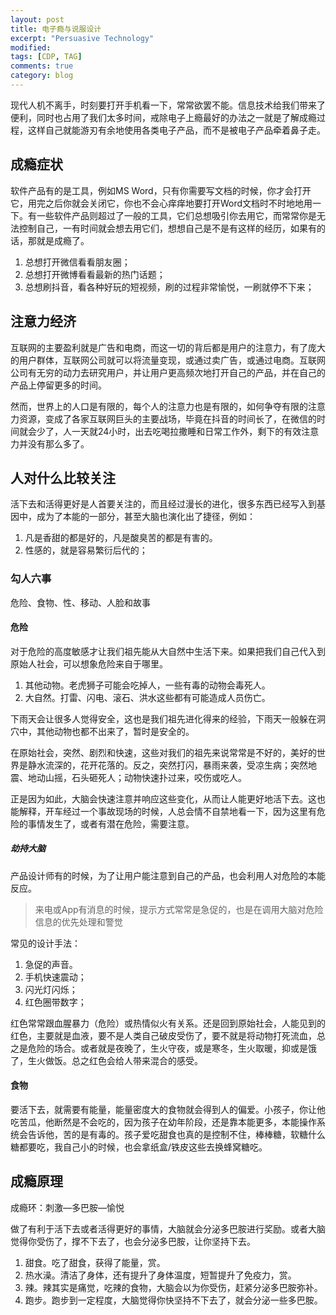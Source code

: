 ```yaml
---
layout: post
title: 电子瘾与说服设计
excerpt: "Persuasive Technology"
modified: 
tags: [CDP, TAG]
comments: true
category: blog
---
```



现代人机不离手，时刻要打开手机看一下，常常欲罢不能。信息技术给我们带来了便利，同时也占用了我们太多时间，戒除电子上瘾最好的办法之一就是了解成瘾过程，这样自己就能游刃有余地使用各类电子产品，而不是被电子产品牵着鼻子走。



## 成瘾症状

软件产品有的是工具，例如MS Word，只有你需要写文档的时候，你才会打开它，用完之后你就会关闭它，你也不会心痒痒地要打开Word文档时不时地地用一下。有一些软件产品则超过了一般的工具，它们总想吸引你去用它，而常常你是无法控制自己，一有时间就会想去用它们，想想自己是不是有这样的经历，如果有的话，那就是成瘾了。

1. 总想打开微信看看朋友圈；
2. 总想打开微博看看最新的热门话题；
3. 总想刷抖音，看各种好玩的短视频，刷的过程非常愉悦，一刷就停不下来；

## 注意力经济

互联网的主要盈利就是广告和电商，而这一切的背后都是用户的注意力，有了庞大的用户群体，互联网公司就可以将流量变现，或通过卖广告，或通过电商。互联网公司有无穷的动力去研究用户，并让用户更高频次地打开自己的产品，并在自己的产品上停留更多的时间。

然而，世界上的人口是有限的，每个人的注意力也是有限的，如何争夺有限的注意力资源，变成了各家互联网巨头的主要战场，毕竟在抖音的时间长了，在微信的时间就会少了，人一天就24小时，出去吃喝拉撒睡和日常工作外，剩下的有效注意力并没有那么多了。

## 人对什么比较关注

活下去和活得更好是人首要关注的，而且经过漫长的进化，很多东西已经写入到基因中，成为了本能的一部分，甚至大脑也演化出了捷径，例如：

1. 凡是香甜的都是好的，凡是酸臭苦的都是有害的。
2. 性感的，就是容易繁衍后代的；



### 勾人六事

危险、食物、性、移动、人脸和故事


#### 危险

对于危险的高度敏感才让我们祖先能从大自然中生活下来。如果把我们自己代入到原始人社会，可以想象危险来自于哪里。

1. 其他动物。老虎狮子可能会吃掉人，一些有毒的动物会毒死人。
2. 大自然。打雷、闪电、滚石、洪水这些都有可能造成人员伤亡。

下雨天会让很多人觉得安全，这也是我们祖先进化得来的经验，下雨天一般躲在洞穴中，其他动物也都不出来了，暂时是安全的。

在原始社会，突然、剧烈和快速，这些对我们的祖先来说常常是不好的，美好的世界是静水流深的，花开花落的。反之，突然打闪，暴雨来袭，受凉生病；突然地震、地动山摇，石头砸死人；动物快速扑过来，咬伤或吃人。

正是因为如此，大脑会快速注意并响应这些变化，从而让人能更好地活下去。这也能解释，开车经过一个事故现场的时候，人总会情不自禁地看一下，因为这里有危险的事情发生了，或者有潜在危险，需要注意。

##### 劫持大脑

产品设计师有的时候，为了让用户能注意到自己的产品，也会利用人对危险的本能反应。

> 来电或App有消息的时候，提示方式常常是急促的，也是在调用大脑对危险信息的优先处理和警觉

常见的设计手法：
1. 急促的声音。
2. 手机快速震动；
3. 闪光灯闪烁；
4. 红色圈带数字；

红色常常跟血腥暴力（危险）或热情似火有关系。还是回到原始社会，人能见到的红色，主要就是血液，要不是人类自己破皮受伤了，要不就是将动物打死流血，总之是危险的场合。或者就是夜晚了，生火守夜，或是寒冬，生火取暖，抑或是饿了，生火做饭。总之红色会给人带来混合的感受。

#### 食物

要活下去，就需要有能量，能量密度大的食物就会得到人的偏爱。小孩子，你让他吃苦瓜，他断然是不会吃的，因为孩子在幼年阶段，还是靠本能更多，本能操作系统会告诉他，苦的是有毒的。孩子爱吃甜食也真的是控制不住，棒棒糖，软糖什么糖都要吃，我自己小的时候，也会拿纸盒/铁皮这些去换蜂窝糖吃。

## 成瘾原理

成瘾环：刺激—多巴胺—愉悦

做了有利于活下去或者活得更好的事情，大脑就会分泌多巴胺进行奖励。或者大脑觉得你受伤了，撑不下去了，也会分泌多巴胺，让你坚持下去。
1. 甜食。吃了甜食，获得了能量，赏。
2. 热水澡。清洁了身体，还有提升了身体温度，短暂提升了免疫力，赏。
3. 辣。辣其实是痛觉，吃辣的食物，大脑会以为你受伤，赶紧分泌多巴胺弥补。
4. 跑步。跑步到一定程度，大脑觉得你快坚持不下去了，就会分泌一些多巴胺。